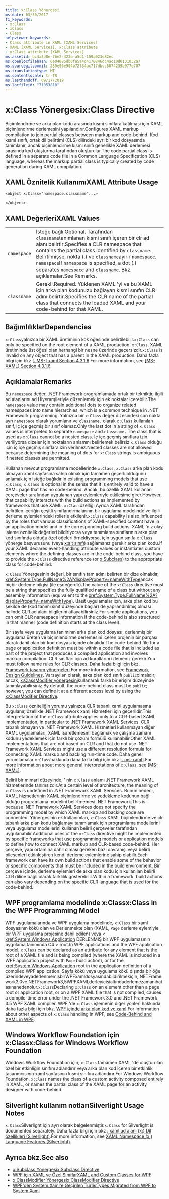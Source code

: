 ```yaml
---
title: x:Class Yönergesi
ms.date: 03/30/2017
f1_keywords:
- x:Class
- xClass
- Class
helpviewer_keywords:
- Class attribute in XAML [XAML Services]
- XAML [XAML Services], x:Class attribute
- x:Class attribute [XAML Services]
ms.assetid: bc4a3d8e-76e2-423e-a5d1-159a023e82ec
ms.openlocfilehash: 6e04085db0fa5a4c4170846dc4ac10d0131032a7
ms.sourcegitcommit: 289e06e904b72f34ac717dbcc5074239b977e707
ms.translationtype: MT
ms.contentlocale: tr-TR
ms.lasthandoff: 09/17/2019
ms.locfileid: "71053810"
---
```

# <a name="xclass-directive"></a><span data-ttu-id="828e9-102">x:Class Yönergesi</span><span class="sxs-lookup"><span data-stu-id="828e9-102">x:Class Directive</span></span>
<span data-ttu-id="828e9-103">Biçimlendirme ve arka plan kodu arasında kısmi sınıflara katılması için XAML biçimlendirme derlemesini yapılandırır.</span><span class="sxs-lookup"><span data-stu-id="828e9-103">Configures XAML markup compilation to join partial classes between markup and code-behind.</span></span> <span data-ttu-id="828e9-104">Kod kısmi sınıfı, ortak dil belirtimi (CLS) dilindeki ayrı bir kod dosyasında tanımlanır, ancak biçimlendirme kısmi sınıfı genellikle XAML derlemesi sırasında kod oluşturma tarafından oluşturulur.</span><span class="sxs-lookup"><span data-stu-id="828e9-104">The code partial class is defined in a separate code file in a Common Language Specification (CLS) language, whereas the markup partial class is typically created by code generation during XAML compilation.</span></span>  
  
## <a name="xaml-attribute-usage"></a><span data-ttu-id="828e9-105">XAML Öznitelik Kullanımı</span><span class="sxs-lookup"><span data-stu-id="828e9-105">XAML Attribute Usage</span></span>  
  
```xaml  
<object x:Class="namespace.classname"...>  
  ...  
</object>  
```  
  
## <a name="xaml-values"></a><span data-ttu-id="828e9-106">XAML Değerleri</span><span class="sxs-lookup"><span data-stu-id="828e9-106">XAML Values</span></span>  
  
|||  
|-|-|  
|`namespace`|<span data-ttu-id="828e9-107">İsteğe bağlı.</span><span class="sxs-lookup"><span data-stu-id="828e9-107">Optional.</span></span> <span data-ttu-id="828e9-108">Tarafından `classname`tanımlanan kısmi sınıfı içeren bir clr ad alanı belirtir.</span><span class="sxs-lookup"><span data-stu-id="828e9-108">Specifies a CLR namespace that contains the partial class identified by `classname`.</span></span> <span data-ttu-id="828e9-109">Belirtilmişse, nokta (.) ve `classname`ayırır `namespace`. `namespace`</span><span class="sxs-lookup"><span data-stu-id="828e9-109">If `namespace` is specified, a dot (.) separates `namespace` and `classname`.</span></span> <span data-ttu-id="828e9-110">Bkz. açıklamalar.</span><span class="sxs-lookup"><span data-stu-id="828e9-110">See Remarks.</span></span>|  
|`classname`|<span data-ttu-id="828e9-111">Gerekli.</span><span class="sxs-lookup"><span data-stu-id="828e9-111">Required.</span></span> <span data-ttu-id="828e9-112">Yüklenen XAML 'yi ve bu XAML için arka plan kodunuzu bağlayan kısmi sınıfın CLR adını belirtir.</span><span class="sxs-lookup"><span data-stu-id="828e9-112">Specifies the CLR name of the partial class that connects the loaded XAML and your code-behind for that XAML.</span></span>|  
  
## <a name="dependencies"></a><span data-ttu-id="828e9-113">Bağımlılıklar</span><span class="sxs-lookup"><span data-stu-id="828e9-113">Dependencies</span></span>  
 <span data-ttu-id="828e9-114">`x:Class`yalnızca bir XAML üretiminin kök öğesinde belirtilebilir.</span><span class="sxs-lookup"><span data-stu-id="828e9-114">`x:Class` can only be specified on the root element of a XAML production.</span></span> <span data-ttu-id="828e9-115">`x:Class`, XAML üretiminde üst öğesi olan herhangi bir nesne üzerinde geçersizdir.</span><span class="sxs-lookup"><span data-stu-id="828e9-115">`x:Class` is invalid on any object that has a parent in the XAML production.</span></span> <span data-ttu-id="828e9-116">Daha fazla bilgi için bkz [ \[. MS-\] xaml Section 4.3.1.6](https://go.microsoft.com/fwlink/?LinkId=114525).</span><span class="sxs-lookup"><span data-stu-id="828e9-116">For more information, see [\[MS-XAML\] Section 4.3.1.6](https://go.microsoft.com/fwlink/?LinkId=114525).</span></span>  
  
## <a name="remarks"></a><span data-ttu-id="828e9-117">Açıklamalar</span><span class="sxs-lookup"><span data-stu-id="828e9-117">Remarks</span></span>  
 <span data-ttu-id="828e9-118">Bu `namespace` değer, .NET Framework programlamada ortak bir tekniktir, ilgili ad alanlarını ad Hiyerarşileriyle düzenlemek için ek noktalar içerebilir.</span><span class="sxs-lookup"><span data-stu-id="828e9-118">The `namespace` value may contain additional dots to organize related namespaces into name hierarchies, which is a common technique in .NET Framework programming.</span></span> <span data-ttu-id="828e9-119">Yalnızca bir `x:Class` değer dizesindeki son nokta ayrı `namespace` olarak yorumlanır ve `classname.` olarak `x:Class` kullanılan sınıf, iç içe geçmiş bir sınıf olamaz.</span><span class="sxs-lookup"><span data-stu-id="828e9-119">Only the last dot in a string of `x:Class` values is interpreted to separate `namespace` and `classname.` The class that is used as `x:Class` cannot be a nested class.</span></span> <span data-ttu-id="828e9-120">İç içe geçmiş sınıflara izin veriliyorsa dizeler için noktaların anlamını belirlemek belirsiz `x:Class` olduğu için iç içe geçmiş sınıflara izin verilmez.</span><span class="sxs-lookup"><span data-stu-id="828e9-120">Nested classes are not allowed because determining the meaning of dots for `x:Class` strings is ambiguous if nested classes are permitted.</span></span>  
  
 <span data-ttu-id="828e9-121">Kullanan mevcut programlama modellerinde `x:Class`, `x:Class` arka plan kodu olmayan xaml sayfasına sahip olmak için tamamen geçerli olduğunu anlamak için isteğe bağlıdır.</span><span class="sxs-lookup"><span data-stu-id="828e9-121">In existing programming models that use `x:Class`, `x:Class` is optional in the sense that it is entirely valid to have a XAML page that has no code-behind.</span></span> <span data-ttu-id="828e9-122">Ancak, bu özellik XAML kullanan çerçeveler tarafından uygulanan yapı eylemleriyle etkileşime girer.</span><span class="sxs-lookup"><span data-stu-id="828e9-122">However, that capability interacts with the build actions as implemented by frameworks that use XAML.</span></span> <span data-ttu-id="828e9-123">`x:Class`özelliği Ayrıca XAML tarafından belirtilen içeriğin çeşitli sınıflandırmalarının bir uygulama modelinde ve ilgili derleme eylemlerindeki rollerle etkilenir.</span><span class="sxs-lookup"><span data-stu-id="828e9-123">`x:Class` capability is also influenced by the roles that various classifications of XAML-specified content have in an application model and in the corresponding build actions.</span></span> <span data-ttu-id="828e9-124">XAML 'niz olay işleme öznitelik değerleri bildiriyorsa veya tanımlama sınıflarının arka plan kod sınıfında olduğu özel öğeleri örnekliyorsa, için uygun sınıfa `x:Class` yönerge başvurusunu (veya [x:alt sınıfı](x-subclass-directive.md)) sağlamanız gerekir arka plan kodu.</span><span class="sxs-lookup"><span data-stu-id="828e9-124">If your XAML declares event-handling attribute values or instantiates custom elements where the defining classes are in the code-behind class, you have to provide the `x:Class` directive reference (or [x:Subclass](x-subclass-directive.md)) to the appropriate class for code-behind.</span></span>  
  
 <span data-ttu-id="828e9-125">`x:Class` Yönergesinin değeri, bir sınıfın tam adını belirten bir dize olmalıdır, <xref:System.Type.FullName%2A?displayProperty=nameWithType>ancak hiçbir derleme bilgisi (ile eşdeğerdir).</span><span class="sxs-lookup"><span data-stu-id="828e9-125">The value of the `x:Class` directive must be a string that specifies the fully qualified name of a class but without any assembly information (equivalent to the <xref:System.Type.FullName%2A?displayProperty=nameWithType>).</span></span> <span data-ttu-id="828e9-126">Basit uygulamalar için, arka plan kod bu şekilde de (kod tanımı sınıf düzeyinde başlar) de yapılandırılmış olması halinde CLR ad alanı bilgilerini atlayabilirsiniz.</span><span class="sxs-lookup"><span data-stu-id="828e9-126">For simple applications, you can omit CLR namespace information if the code-behind is also structured in that manner (code definition starts at the class level).</span></span>  
  
 <span data-ttu-id="828e9-127">Bir sayfa veya uygulama tanımının arka plan kod dosyası, derlenmiş bir uygulama üreten ve biçimlendirme derlemesini içeren projenin bir parçası olarak dahil olan bir kod dosyası içinde olmalıdır.</span><span class="sxs-lookup"><span data-stu-id="828e9-127">The code-behind file for a page or application definition must be within a code file that is included as part of the project that produces a compiled application and involves markup compilation.</span></span> <span data-ttu-id="828e9-128">CLR sınıfları için ad kurallarını izlemeniz gerekir.</span><span class="sxs-lookup"><span data-stu-id="828e9-128">You must follow name rules for CLR classes.</span></span> <span data-ttu-id="828e9-129">Daha fazla bilgi için bkz. [Framework tasarım yönergeleri](../../standard/design-guidelines/index.md).</span><span class="sxs-lookup"><span data-stu-id="828e9-129">For more information, see [Framework Design Guidelines](../../standard/design-guidelines/index.md).</span></span> <span data-ttu-id="828e9-130">Varsayılan olarak, arka plan kod sınıfı `public`olmalıdır; ancak, [x:ClassModifier yönergesini](x-classmodifier-directive.md)kullanarak farklı bir erişim düzeyinde tanımlayabilirsiniz.</span><span class="sxs-lookup"><span data-stu-id="828e9-130">By default, the code-behind class must be `public`; however, you can define it at a different access level by using the [x:ClassModifier Directive](x-classmodifier-directive.md).</span></span>  
  
 <span data-ttu-id="828e9-131">Bu `x:Class` özniteliğin yorumu yalnızca CLR tabanlı xaml uygulamasına uygulanır, özellikle .NET Framework xaml Hizmetleri için geçerlidir.</span><span class="sxs-lookup"><span data-stu-id="828e9-131">This interpretation of the `x:Class` attribute applies only to a CLR-based XAML implementation, in particular to .NET Framework XAML Services.</span></span> <span data-ttu-id="828e9-132">CLR tabanlı olmayan ve .NET Framework XAML Hizmetleri kullanmayan diğer XAML uygulamaları, XAML işaretlemesini bağlamak ve çalışma zamanı kodunu yedeklemek için farklı bir çözüm formülü kullanabilir.</span><span class="sxs-lookup"><span data-stu-id="828e9-132">Other XAML implementations that are not based on CLR and that do not use .NET Framework XAML Services might use a different resolution formula for connecting XAML markup and backing run-time code.</span></span> <span data-ttu-id="828e9-133">Daha genel yorumlamalar `x:Class`hakkında daha fazla bilgi için bkz [ \[. ms-xaml\]](https://go.microsoft.com/fwlink/?LinkId=114525).</span><span class="sxs-lookup"><span data-stu-id="828e9-133">For more information about more general interpretations of `x:Class`, see [\[MS-XAML\]](https://go.microsoft.com/fwlink/?LinkId=114525).</span></span>  
  
 <span data-ttu-id="828e9-134">Belirli bir mimari düzeyinde, ' nin `x:Class` anlamı .NET Framework XAML hizmetlerinde tanımsızdır.</span><span class="sxs-lookup"><span data-stu-id="828e9-134">At a certain level of architecture, the meaning of `x:Class` is undefined in .NET Framework XAML Services.</span></span> <span data-ttu-id="828e9-135">Bunun nedeni, XAML hizmetlerinin XAML biçimlendirme ve yedekleme kodunun bağlı olduğu programlama modelini belirtmemesi .NET Framework.</span><span class="sxs-lookup"><span data-stu-id="828e9-135">This is because .NET Framework XAML Services does not specify the programming model by which XAML markup and backing code are connected.</span></span> <span data-ttu-id="828e9-136">Yönergesinin ek kullanımları, `x:Class` XAML biçimlendirme ve clr tabanlı arka plan kodu bağlamayı tanımlamak için programlama modellerini veya uygulama modellerini kullanan belirli çerçeveler tarafından uygulanabilir.</span><span class="sxs-lookup"><span data-stu-id="828e9-136">Additional uses of the `x:Class` directive might be implemented by specific frameworks that use programming models or application models to define how to connect XAML markup and CLR-based code-behind.</span></span> <span data-ttu-id="828e9-137">Her çerçeve, yapı ortamına dahil olması gereken bazı davranışı veya belirli bileşenleri etkinleştiren kendi derleme eylemlerine sahip olabilir.</span><span class="sxs-lookup"><span data-stu-id="828e9-137">Each framework can have its own build actions that enable some of the behavior or specific components that must be included in the build environment.</span></span> <span data-ttu-id="828e9-138">Bir çerçeve içinde, derleme eylemleri de arka plan kodu için kullanılan belirli CLR diline bağlı olarak farklılık gösterebilir.</span><span class="sxs-lookup"><span data-stu-id="828e9-138">Within a framework, build actions can also vary depending on the specific CLR language that is used for the code-behind.</span></span>  
  
## <a name="xclass-in-the-wpf-programming-model"></a><span data-ttu-id="828e9-139">WPF programlama modelinde x:Class</span><span class="sxs-lookup"><span data-stu-id="828e9-139">x:Class in the WPF Programming Model</span></span>  
 <span data-ttu-id="828e9-140">WPF uygulamalarında ve WPF uygulama modelinde, `x:Class` bir xaml dosyasının kökü olan ve Derlenmekte olan (XAML, `Page` derleme eylemiyle bir WPF uygulama projesine dahil edilen) veya < <xref:System.Windows.Application> DERLENMIŞ bir WPF uygulamasının uygulama tanımında C4 > root.</span><span class="sxs-lookup"><span data-stu-id="828e9-140">In WPF applications and the WPF application model, `x:Class` can be declared as an attribute for any element that is the root of a XAML file and is being compiled (where the XAML is included in a WPF application project with `Page` build action), or for the <xref:System.Windows.Application> root in the application definition of a compiled WPF application.</span></span> <span data-ttu-id="828e9-141">Sayfa kökü veya uygulama kökü dışında bir öğe üzerindeveyaderlenmemişbirWPFxamldosyasındabildirilmekiçin,.NETFramework3,0ve.NETFramework3,5WPFXAMLderleyicisialtındaderlemezamanıhatasınanedenolur.`x:Class`</span><span class="sxs-lookup"><span data-stu-id="828e9-141">Declaring `x:Class` on an element other than a page root or application root, or on a WPF XAML file that is not compiled, causes a compile-time error under the .NET Framework 3.0 and .NET Framework 3.5 WPF XAML compiler.</span></span> <span data-ttu-id="828e9-142">WPF 'de `x:Class` işlemenin diğer yönleri hakkında daha fazla bilgi için bkz. [WPF içinde arka plan kod ve xaml](../wpf/advanced/code-behind-and-xaml-in-wpf.md).</span><span class="sxs-lookup"><span data-stu-id="828e9-142">For information about other aspects of `x:Class` handling in WPF, see [Code-Behind and XAML in WPF](../wpf/advanced/code-behind-and-xaml-in-wpf.md).</span></span>  
  
## <a name="xclass-for-windows-workflow-foundation"></a><span data-ttu-id="828e9-143">Windows Workflow Foundation için x:Class</span><span class="sxs-lookup"><span data-stu-id="828e9-143">x:Class for Windows Workflow Foundation</span></span>  
 <span data-ttu-id="828e9-144">Windows Workflow Foundation için, `x:Class` tamamen XAML 'de oluşturulan özel bir etkinliğin sınıfını adlandırır veya arka plan kod içeren bir etkinlik tasarımcısının xaml sayfasının kısmi sınıfını adlandırır.</span><span class="sxs-lookup"><span data-stu-id="828e9-144">For Windows Workflow Foundation, `x:Class` names the class of a custom activity composed entirely in XAML, or names the partial class of the XAML page for  an activity designer with code-behind.</span></span>  
  
## <a name="silverlight-usage-notes"></a><span data-ttu-id="828e9-145">Silverlight kullanım notları</span><span class="sxs-lookup"><span data-stu-id="828e9-145">Silverlight Usage Notes</span></span>  
 <span data-ttu-id="828e9-146">`x:Class`Silverlight için ayrı olarak belgelenmiştir.</span><span class="sxs-lookup"><span data-stu-id="828e9-146">`x:Class` for Silverlight is documented separately.</span></span> <span data-ttu-id="828e9-147">Daha fazla bilgi için bkz [. xaml ad alanı (x:) Dil özellikleri (Silverlight)](https://go.microsoft.com/fwlink/?LinkId=199081).</span><span class="sxs-lookup"><span data-stu-id="828e9-147">For more information, see [XAML Namespace (x:) Language Features (Silverlight)](https://go.microsoft.com/fwlink/?LinkId=199081).</span></span>  
  
## <a name="see-also"></a><span data-ttu-id="828e9-148">Ayrıca bkz.</span><span class="sxs-lookup"><span data-stu-id="828e9-148">See also</span></span>

- [<span data-ttu-id="828e9-149">x:Subclass Yönergesi</span><span class="sxs-lookup"><span data-stu-id="828e9-149">x:Subclass Directive</span></span>](x-subclass-directive.md)
- [<span data-ttu-id="828e9-150">WPF için XAML ve Özel Sınıflar</span><span class="sxs-lookup"><span data-stu-id="828e9-150">XAML and Custom Classes for WPF</span></span>](../wpf/advanced/xaml-and-custom-classes-for-wpf.md)
- [<span data-ttu-id="828e9-151">x:ClassModifier Yönergesi</span><span class="sxs-lookup"><span data-stu-id="828e9-151">x:ClassModifier Directive</span></span>](x-classmodifier-directive.md)
- [<span data-ttu-id="828e9-152">WPF'den System.Xaml'e Geçirilen Türler</span><span class="sxs-lookup"><span data-stu-id="828e9-152">Types Migrated from WPF to System.Xaml</span></span>](types-migrated-from-wpf-to-system-xaml.md)
